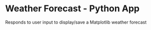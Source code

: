 # Weather Forecast - Python App
Responds to user input to display/save a Matplotlib weather forecast
